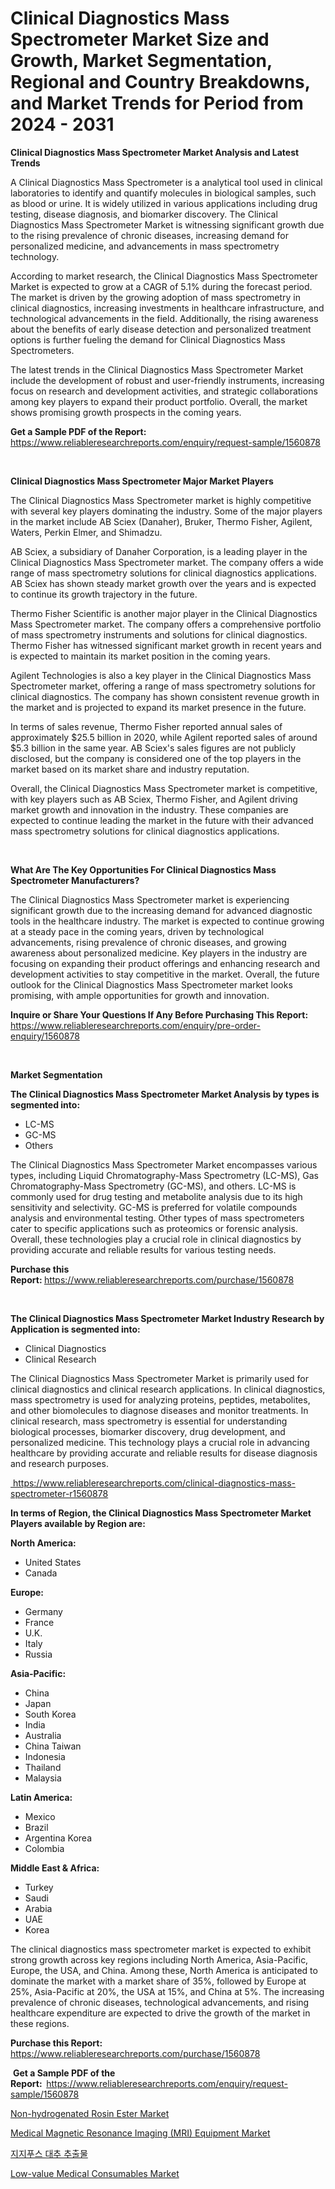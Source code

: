 <p><h1>Clinical Diagnostics Mass Spectrometer Market Size and Growth, Market Segmentation, Regional and Country Breakdowns, and Market Trends for Period from 2024 -  2031</h1></p><p><strong>Clinical Diagnostics Mass Spectrometer Market Analysis and Latest Trends</strong></p>
<p><p>A Clinical Diagnostics Mass Spectrometer is a analytical tool used in clinical laboratories to identify and quantify molecules in biological samples, such as blood or urine. It is widely utilized in various applications including drug testing, disease diagnosis, and biomarker discovery. The Clinical Diagnostics Mass Spectrometer Market is witnessing significant growth due to the rising prevalence of chronic diseases, increasing demand for personalized medicine, and advancements in mass spectrometry technology.</p><p>According to market research, the Clinical Diagnostics Mass Spectrometer Market is expected to grow at a CAGR of 5.1% during the forecast period. The market is driven by the growing adoption of mass spectrometry in clinical diagnostics, increasing investments in healthcare infrastructure, and technological advancements in the field. Additionally, the rising awareness about the benefits of early disease detection and personalized treatment options is further fueling the demand for Clinical Diagnostics Mass Spectrometers.</p><p>The latest trends in the Clinical Diagnostics Mass Spectrometer Market include the development of robust and user-friendly instruments, increasing focus on research and development activities, and strategic collaborations among key players to expand their product portfolio. Overall, the market shows promising growth prospects in the coming years.</p></p>
<p><strong>Get a Sample PDF of the Report:&nbsp;</strong> <a href="https://www.reliableresearchreports.com/enquiry/request-sample/1560878">https://www.reliableresearchreports.com/enquiry/request-sample/1560878</a></p>
<p>&nbsp;</p>
<p><strong>Clinical Diagnostics Mass Spectrometer Major Market Players</strong></p>
<p><p>The Clinical Diagnostics Mass Spectrometer market is highly competitive with several key players dominating the industry. Some of the major players in the market include AB Sciex (Danaher), Bruker, Thermo Fisher, Agilent, Waters, Perkin Elmer, and Shimadzu. </p><p>AB Sciex, a subsidiary of Danaher Corporation, is a leading player in the Clinical Diagnostics Mass Spectrometer market. The company offers a wide range of mass spectrometry solutions for clinical diagnostics applications. AB Sciex has shown steady market growth over the years and is expected to continue its growth trajectory in the future.</p><p>Thermo Fisher Scientific is another major player in the Clinical Diagnostics Mass Spectrometer market. The company offers a comprehensive portfolio of mass spectrometry instruments and solutions for clinical diagnostics. Thermo Fisher has witnessed significant market growth in recent years and is expected to maintain its market position in the coming years.</p><p>Agilent Technologies is also a key player in the Clinical Diagnostics Mass Spectrometer market, offering a range of mass spectrometry solutions for clinical diagnostics. The company has shown consistent revenue growth in the market and is projected to expand its market presence in the future.</p><p>In terms of sales revenue, Thermo Fisher reported annual sales of approximately $25.5 billion in 2020, while Agilent reported sales of around $5.3 billion in the same year. AB Sciex's sales figures are not publicly disclosed, but the company is considered one of the top players in the market based on its market share and industry reputation. </p><p>Overall, the Clinical Diagnostics Mass Spectrometer market is competitive, with key players such as AB Sciex, Thermo Fisher, and Agilent driving market growth and innovation in the industry. These companies are expected to continue leading the market in the future with their advanced mass spectrometry solutions for clinical diagnostics applications.</p></p>
<p>&nbsp;</p>
<p><strong>What Are The Key Opportunities For Clinical Diagnostics Mass Spectrometer Manufacturers?</strong></p>
<p><p>The Clinical Diagnostics Mass Spectrometer market is experiencing significant growth due to the increasing demand for advanced diagnostic tools in the healthcare industry. The market is expected to continue growing at a steady pace in the coming years, driven by technological advancements, rising prevalence of chronic diseases, and growing awareness about personalized medicine. Key players in the industry are focusing on expanding their product offerings and enhancing research and development activities to stay competitive in the market. Overall, the future outlook for the Clinical Diagnostics Mass Spectrometer market looks promising, with ample opportunities for growth and innovation.</p></p>
<p><strong>Inquire or Share Your Questions If Any Before Purchasing This Report:</strong> <a href="https://www.reliableresearchreports.com/enquiry/pre-order-enquiry/1560878">https://www.reliableresearchreports.com/enquiry/pre-order-enquiry/1560878</a></p>
<p>&nbsp;</p>
<p><strong>Market Segmentation</strong></p>
<p><strong>The Clinical Diagnostics Mass Spectrometer Market Analysis by types is segmented into:</strong></p>
<p><ul><li>LC-MS</li><li>GC-MS</li><li>Others</li></ul></p>
<p><p>The Clinical Diagnostics Mass Spectrometer Market encompasses various types, including Liquid Chromatography-Mass Spectrometry (LC-MS), Gas Chromatography-Mass Spectrometry (GC-MS), and others. LC-MS is commonly used for drug testing and metabolite analysis due to its high sensitivity and selectivity. GC-MS is preferred for volatile compounds analysis and environmental testing. Other types of mass spectrometers cater to specific applications such as proteomics or forensic analysis. Overall, these technologies play a crucial role in clinical diagnostics by providing accurate and reliable results for various testing needs.</p></p>
<p><strong>Purchase this Report:&nbsp;</strong><a href="https://www.reliableresearchreports.com/purchase/1560878">https://www.reliableresearchreports.com/purchase/1560878</a></p>
<p>&nbsp;</p>
<p><strong>The Clinical Diagnostics Mass Spectrometer Market Industry Research by Application is segmented into:</strong></p>
<p><ul><li>Clinical Diagnostics</li><li>Clinical Research</li></ul></p>
<p><p>The Clinical Diagnostics Mass Spectrometer Market is primarily used for clinical diagnostics and clinical research applications. In clinical diagnostics, mass spectrometry is used for analyzing proteins, peptides, metabolites, and other biomolecules to diagnose diseases and monitor treatments. In clinical research, mass spectrometry is essential for understanding biological processes, biomarker discovery, drug development, and personalized medicine. This technology plays a crucial role in advancing healthcare by providing accurate and reliable results for disease diagnosis and research purposes.</p></p>
<p><a href="https://www.reliableresearchreports.com/clinical-diagnostics-mass-spectrometer-r1560878">&nbsp;https://www.reliableresearchreports.com/clinical-diagnostics-mass-spectrometer-r1560878</a></p>
<p><strong>In terms of Region, the Clinical Diagnostics Mass Spectrometer Market Players available by Region are:</strong></p>
<p>
    <p> <strong> North America: </strong>
        <ul>
            <li>United States</li>
            <li>Canada</li>
        </ul>
        </p> 
    <p> <strong> Europe: </strong>
        <ul>
            <li>Germany</li>
            <li>France</li>
            <li>U.K.</li>
            <li>Italy</li>
            <li>Russia</li>
        </ul>
        </p> 
    <p> <strong> Asia-Pacific: </strong>
        <ul>
            <li>China</li>
            <li>Japan</li>
            <li>South Korea</li>
            <li>India</li>
            <li>Australia</li>
            <li>China Taiwan</li>
            <li>Indonesia</li>
            <li>Thailand</li>
            <li>Malaysia</li>
        </ul>
        </p> 
    <p> <strong> Latin America: </strong>
        <ul>
            <li>Mexico</li>
            <li>Brazil</li>
            <li>Argentina Korea</li>
            <li>Colombia</li>
        </ul>
        </p> 
    <p> <strong> Middle East & Africa: </strong>
        <ul>
            <li>Turkey</li>
            <li>Saudi</li>
            <li>Arabia</li>
            <li>UAE</li>
            <li>Korea</li>
        </ul>
    </p>
    </p>
<p><p>The clinical diagnostics mass spectrometer market is expected to exhibit strong growth across key regions including North America, Asia-Pacific, Europe, the USA, and China. Among these, North America is anticipated to dominate the market with a market share of 35%, followed by Europe at 25%, Asia-Pacific at 20%, the USA at 15%, and China at 5%. The increasing prevalence of chronic diseases, technological advancements, and rising healthcare expenditure are expected to drive the growth of the market in these regions.</p></p>
<p><strong>Purchase this Report: </strong><a href="https://www.reliableresearchreports.com/purchase/1560878">https://www.reliableresearchreports.com/purchase/1560878</a></p>
<p>&nbsp;<strong>Get a Sample PDF of the Report:&nbsp;&nbsp;</strong><a href="https://www.reliableresearchreports.com/enquiry/request-sample/1560878">https://www.reliableresearchreports.com/enquiry/request-sample/1560878</a></p>
<p><strong></strong></p>
<p><p><a href="https://issuu.com/reportprime-2/docs/non-hydrogenated-rosin-ester-market-size-2030.pptx">Non-hydrogenated Rosin Ester Market</a></p><p><a href="https://github.com/kufem1/Market-Research-Report-List-2/blob/main/medical-magnetic-resonance-imaging-mri-equipment-market.md">Medical Magnetic Resonance Imaging (MRI) Equipment Market</a></p><p><a href="https://github.com/chupp85/Market-Research-Report-List-1/blob/main/196417346439.md">지지푸스 대추 추출물</a></p><p><a href="https://github.com/kosella/Market-Research-Report-List-3/blob/main/low-value-medical-consumables-market.md">Low-value Medical Consumables Market</a></p></p>